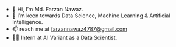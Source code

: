 - 👋 Hi, I’m Md. Farzan Nawaz.
- 👀 I’m keen towards Data Science, Machine Learning & Artificial Intelligence.
- 📫 reach me at farzannawaz4787@gmail.com
- 🐱‍👤 Intern at AI Variant as a Data Scientist.

<!---
Farzan04/Farzan04 is a ✨ special ✨ repository because its `README.md` (this file) appears on your GitHub profile.
You can click the Preview link to take a look at your changes.
--->
